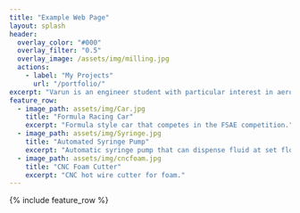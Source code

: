 ```yaml
---
title: "Example Web Page"
layout: splash
header:
  overlay_color: "#000"
  overlay_filter: "0.5"
  overlay_image: /assets/img/milling.jpg
  actions:
    - label: "My Projects"
      url: "/portfolio/"
excerpt: "Varun is an engineer student with particular interest in aerospace and automative engineering. He has completed a variety of projects that incorporate both design and fabrication elements."
feature_row:
  - image_path: assets/img/Car.jpg
    title: "Formula Racing Car"
    excerpt: "Formula style car that competes in the FSAE competition."
  - image_path: assets/img/Syringe.jpg
    title: "Automated Syringe Pump"
    excerpt: "Automatic syringe pump that can dispense fluid at set flow rate."
  - image_path: assets/img/cncfoam.jpg
    title: "CNC Foam Cutter"
    excerpt: "CNC hot wire cutter for foam."
---
```


{% include feature_row %}


